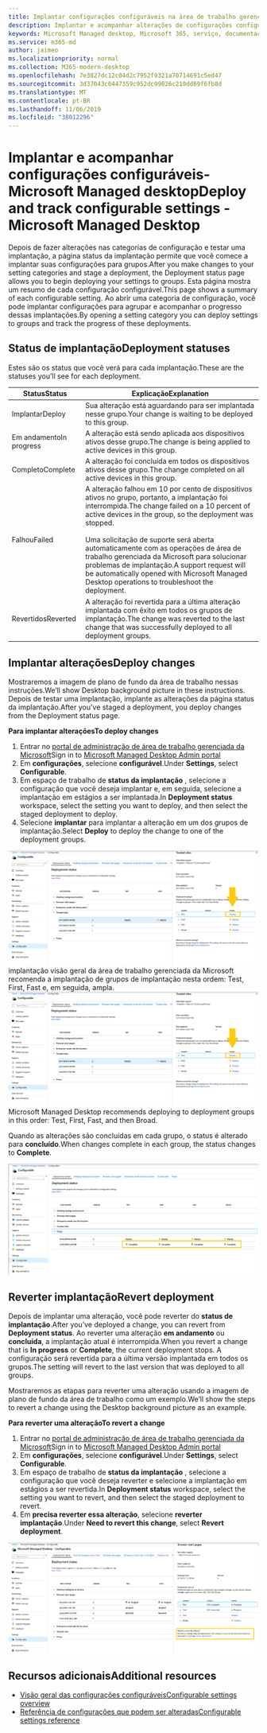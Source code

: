 ```yaml
---
title: Implantar configurações configuráveis na área de trabalho gerenciada da Microsoft
description: Implantar e acompanhar alterações de configurações configuráveis na área de trabalho gerenciada da Microsoft.
keywords: Microsoft Managed desktop, Microsoft 365, serviço, documentação, implantação, implantação em estágios, configurações configuráveis
ms.service: m365-md
author: jaimeo
ms.localizationpriority: normal
ms.collection: M365-modern-desktop
ms.openlocfilehash: 7e3827dc12c04d2c7952f9321a70714691c5ed47
ms.sourcegitcommit: 3d37043c0447359c952dc99026c219dd69f6fb8d
ms.translationtype: MT
ms.contentlocale: pt-BR
ms.lasthandoff: 11/06/2019
ms.locfileid: "38012296"
---
```

# <a name="deploy-and-track-configurable-settings---microsoft-managed-desktop"></a><span data-ttu-id="e3d82-104">Implantar e acompanhar configurações configuráveis-Microsoft Managed desktop</span><span class="sxs-lookup"><span data-stu-id="e3d82-104">Deploy and track configurable settings - Microsoft Managed Desktop</span></span>

<span data-ttu-id="e3d82-105">Depois de fazer alterações nas categorias de configuração e testar uma implantação, a página status da implantação permite que você comece a implantar suas configurações para grupos.</span><span class="sxs-lookup"><span data-stu-id="e3d82-105">After you make changes to your setting categories and stage a deployment, the Deployment status page allows you to begin deploying your settings to groups.</span></span> <span data-ttu-id="e3d82-106">Esta página mostra um resumo de cada configuração configurável.</span><span class="sxs-lookup"><span data-stu-id="e3d82-106">This page shows a summary of each configurable setting.</span></span> <span data-ttu-id="e3d82-107">Ao abrir uma categoria de configuração, você pode implantar configurações para agrupar e acompanhar o progresso dessas implantações.</span><span class="sxs-lookup"><span data-stu-id="e3d82-107">By opening a setting category you can deploy settings to groups and track the progress of these deployments.</span></span>

## <a name="deployment-statuses"></a><span data-ttu-id="e3d82-108">Status de implantação</span><span class="sxs-lookup"><span data-stu-id="e3d82-108">Deployment statuses</span></span> 

<span data-ttu-id="e3d82-109">Estes são os status que você verá para cada implantação.</span><span class="sxs-lookup"><span data-stu-id="e3d82-109">These are the statuses you’ll see for each deployment.</span></span>

<span data-ttu-id="e3d82-110">Status</span><span class="sxs-lookup"><span data-stu-id="e3d82-110">Status</span></span>  | <span data-ttu-id="e3d82-111">Explicação</span><span class="sxs-lookup"><span data-stu-id="e3d82-111">Explanation</span></span> 
--- | --- 
<span data-ttu-id="e3d82-112">Implantar</span><span class="sxs-lookup"><span data-stu-id="e3d82-112">Deploy</span></span> | <span data-ttu-id="e3d82-113">Sua alteração está aguardando para ser implantada nesse grupo.</span><span class="sxs-lookup"><span data-stu-id="e3d82-113">Your change is waiting to be deployed to this group.</span></span>
<span data-ttu-id="e3d82-114">Em andamento</span><span class="sxs-lookup"><span data-stu-id="e3d82-114">In progress</span></span> | <span data-ttu-id="e3d82-115">A alteração está sendo aplicada aos dispositivos ativos desse grupo.</span><span class="sxs-lookup"><span data-stu-id="e3d82-115">The change is being applied to active devices in this group.</span></span> 
<span data-ttu-id="e3d82-116">Completo</span><span class="sxs-lookup"><span data-stu-id="e3d82-116">Complete</span></span> | <span data-ttu-id="e3d82-117">A alteração foi concluída em todos os dispositivos ativos desse grupo.</span><span class="sxs-lookup"><span data-stu-id="e3d82-117">The change completed on all active devices in this group.</span></span> 
<span data-ttu-id="e3d82-118">Falhou</span><span class="sxs-lookup"><span data-stu-id="e3d82-118">Failed</span></span> | <span data-ttu-id="e3d82-119">A alteração falhou em 10 por cento de dispositivos ativos no grupo, portanto, a implantação foi interrompida.</span><span class="sxs-lookup"><span data-stu-id="e3d82-119">The change failed on a 10 percent of active devices in the group, so the deployment was stopped.</span></span><br><br> <span data-ttu-id="e3d82-120">Uma solicitação de suporte será aberta automaticamente com as operações de área de trabalho gerenciada da Microsoft para solucionar problemas de implantação.</span><span class="sxs-lookup"><span data-stu-id="e3d82-120">A support request will be automatically opened with Microsoft Managed Desktop operations to troubleshoot the deployment.</span></span> 
<span data-ttu-id="e3d82-121">Revertidos</span><span class="sxs-lookup"><span data-stu-id="e3d82-121">Reverted</span></span> | <span data-ttu-id="e3d82-122">A alteração foi revertida para a última alteração implantada com êxito em todos os grupos de implantação.</span><span class="sxs-lookup"><span data-stu-id="e3d82-122">The change was reverted to the last change that was successfully deployed to all deployment groups.</span></span>

## <a name="deploy-changes"></a><span data-ttu-id="e3d82-123">Implantar alterações</span><span class="sxs-lookup"><span data-stu-id="e3d82-123">Deploy changes</span></span>

<span data-ttu-id="e3d82-124">Mostraremos a imagem de plano de fundo da área de trabalho nessas instruções.</span><span class="sxs-lookup"><span data-stu-id="e3d82-124">We’ll show Desktop background picture in these instructions.</span></span> <span data-ttu-id="e3d82-125">Depois de testar uma implantação, implante as alterações da página status da implantação.</span><span class="sxs-lookup"><span data-stu-id="e3d82-125">After you’ve staged a deployment, you deploy changes from the Deployment status page.</span></span> 

<span data-ttu-id="e3d82-126">**Para implantar alterações**</span><span class="sxs-lookup"><span data-stu-id="e3d82-126">**To deploy changes**</span></span>

1. <span data-ttu-id="e3d82-127">Entrar no [portal de administração de área de trabalho gerenciada da Microsoft](https://aka.ms/mwaasportal)</span><span class="sxs-lookup"><span data-stu-id="e3d82-127">Sign in to [Microsoft Managed Desktop Admin portal](https://aka.ms/mwaasportal)</span></span>
2. <span data-ttu-id="e3d82-128">Em **configurações**, selecione **configurável**.</span><span class="sxs-lookup"><span data-stu-id="e3d82-128">Under **Settings**, select **Configurable**.</span></span>
3. <span data-ttu-id="e3d82-129">Em espaço de trabalho de **status da implantação** , selecione a configuração que você deseja implantar e, em seguida, selecione a implantação em estágios a ser implantada.</span><span class="sxs-lookup"><span data-stu-id="e3d82-129">In **Deployment status** workspace, select the setting you want to deploy, and then select the staged deployment to deploy.</span></span>
4. <span data-ttu-id="e3d82-130">Selecione **implantar** para implantar a alteração em um dos grupos de implantação.</span><span class="sxs-lookup"><span data-stu-id="e3d82-130">Select **Deploy** to deploy the change to one of the deployment groups.</span></span>

<span data-ttu-id="e3d82-131">![Configurações configuráveis status de](images/1deployedit.png) implantação visão geral da área de trabalho gerenciada da Microsoft recomenda a implantação de grupos de implantação nesta ordem: Test, First, Fast e, em seguida, ampla.</span><span class="sxs-lookup"><span data-stu-id="e3d82-131">![Configurable settings deployment status overview](images/1deployedit.png) Microsoft Managed Desktop recommends deploying to deployment groups in this order: Test, First, Fast, and then Broad.</span></span> 

<span data-ttu-id="e3d82-132">Quando as alterações são concluídas em cada grupo, o status é alterado para **concluído**.</span><span class="sxs-lookup"><span data-stu-id="e3d82-132">When changes complete in each group, the status changes to **Complete**.</span></span>

![Implantação de configurações configuráveis concluída](images/2completeedit.png)

## <a name="revert-deployment"></a><span data-ttu-id="e3d82-134">Reverter implantação</span><span class="sxs-lookup"><span data-stu-id="e3d82-134">Revert deployment</span></span>

<span data-ttu-id="e3d82-135">Depois de implantar uma alteração, você pode reverter do **status de implantação**.</span><span class="sxs-lookup"><span data-stu-id="e3d82-135">After you’ve deployed a change, you can revert from **Deployment status**.</span></span> <span data-ttu-id="e3d82-136">Ao reverter uma alteração **em andamento** ou **concluída**, a implantação atual é interrompida.</span><span class="sxs-lookup"><span data-stu-id="e3d82-136">When you revert a change that is **In progress** or **Complete**, the current deployment stops.</span></span> <span data-ttu-id="e3d82-137">A configuração será revertida para a última versão implantada em todos os grupos.</span><span class="sxs-lookup"><span data-stu-id="e3d82-137">The setting will revert to the last version that was deployed to all groups.</span></span> 

<span data-ttu-id="e3d82-138">Mostraremos as etapas para reverter uma alteração usando a imagem de plano de fundo da área de trabalho como um exemplo.</span><span class="sxs-lookup"><span data-stu-id="e3d82-138">We’ll show the steps to revert a change using the Desktop background picture as an example.</span></span> 

<span data-ttu-id="e3d82-139">**Para reverter uma alteração**</span><span class="sxs-lookup"><span data-stu-id="e3d82-139">**To revert a change**</span></span>
1. <span data-ttu-id="e3d82-140">Entrar no [portal de administração de área de trabalho gerenciada da Microsoft](https://aka.ms/mwaasportal)</span><span class="sxs-lookup"><span data-stu-id="e3d82-140">Sign in to [Microsoft Managed Desktop Admin portal](https://aka.ms/mwaasportal)</span></span>
2. <span data-ttu-id="e3d82-141">Em **configurações**, selecione **configurável**.</span><span class="sxs-lookup"><span data-stu-id="e3d82-141">Under **Settings**, select **Configurable**.</span></span>
3. <span data-ttu-id="e3d82-142">Em espaço de trabalho de **status da implantação** , selecione a configuração que você deseja reverter e selecione a implantação em estágios a ser revertida.</span><span class="sxs-lookup"><span data-stu-id="e3d82-142">In **Deployment status** workspace, select the setting you want to revert, and then select the staged deployment to revert.</span></span>
4. <span data-ttu-id="e3d82-143">Em **precisa reverter essa alteração**, selecione **reverter implantação**.</span><span class="sxs-lookup"><span data-stu-id="e3d82-143">Under **Need to revert this change**, select **Revert deployment**.</span></span>

![Reversão de implantação de configurações configurável](images/3revert.png) 

## <a name="additional-resources"></a><span data-ttu-id="e3d82-145">Recursos adicionais</span><span class="sxs-lookup"><span data-stu-id="e3d82-145">Additional resources</span></span>
- [<span data-ttu-id="e3d82-146">Visão geral das configurações configuráveis</span><span class="sxs-lookup"><span data-stu-id="e3d82-146">Configurable settings overview</span></span>](config-setting-overview.md)
- [<span data-ttu-id="e3d82-147">Referência de configurações que podem ser alteradas</span><span class="sxs-lookup"><span data-stu-id="e3d82-147">Configurable settings reference</span></span>](config-setting-ref.md) 
